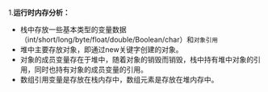 1.**运行时内存分析：**
- 栈中存放一些基本类型的变量数据（int/short/long/byte/float/double/Boolean/char）和```对象引用```
- 堆中主要存放对象，即通过new关键字创建的对象。
- 对象的成员变量存在于堆中，随着对象的销毁而销毁，栈中持有堆中对象的引用，同时也持有对象的成员变量的引用。
- 数组引用变量是存放在栈内存中，数组元素是存放在堆内存中。